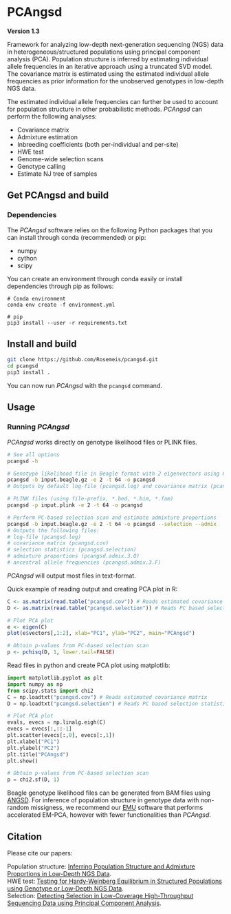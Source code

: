 # PCAngsd

**Version 1.3**

Framework for analyzing low-depth next-generation sequencing (NGS) data in heterogeneous/structured populations using principal component analysis (PCA). Population structure is inferred by estimating individual allele frequencies in an iterative approach using a truncated SVD model. The covariance matrix is estimated using the estimated individual allele frequencies as prior information for the unobserved genotypes in low-depth NGS data.

The estimated individual allele frequencies can further be used to account for population structure in other probabilistic methods. *PCAngsd* can perform the following analyses:

* Covariance matrix
* Admixture estimation
* Inbreeding coefficients (both per-individual and per-site)
* HWE test
* Genome-wide selection scans
* Genotype calling
* Estimate NJ tree of samples


## Get PCAngsd and build
### Dependencies
The *PCAngsd* software relies on the following Python packages that you can install through conda (recommended) or pip:

- numpy
- cython
- scipy

You can create an environment through conda easily or install dependencies through pip as follows:
```
# Conda environment
conda env create -f environment.yml

# pip
pip3 install --user -r requirements.txt
```

## Install and build
```bash
git clone https://github.com/Rosemeis/pcangsd.git
cd pcangsd
pip3 install .
```

You can now run *PCAngsd* with the `pcangsd` command.

## Usage
### Running *PCAngsd*
*PCAngsd* works directly on genotype likelihood files or PLINK files.
```bash
# See all options
pcangsd -h

# Genotype likelihood file in Beagle format with 2 eigenvectors using 64 threads
pcangsd -b input.beagle.gz -e 2 -t 64 -o pcangsd
# Outputs by default log-file (pcangsd.log) and covariance matrix (pcangsd.cov)

# PLINK files (using file-prefix, *.bed, *.bim, *.fam)
pcangsd -p input.plink -e 2 -t 64 -o pcangsd

# Perform PC-based selection scan and estimate admixture proportions
pcangsd -b input.beagle.gz -e 2 -t 64 -o pcangsd --selection --admix
# Outputs the following files:
# log-file (pcangsd.log)
# covariance matrix (pcangsd.cov)
# selection statistics (pcangsd.selection)
# admixture proportions (pcangsd.admix.3.Q)
# ancestral allele frequencies (pcangsd.admix.3.F)
```
*PCAngsd* will output most files in text-format.

Quick example of reading output and creating PCA plot in R:
```R
C <- as.matrix(read.table("pcangsd.cov")) # Reads estimated covariance matrix
D <- as.matrix(read.table("pcangsd.selection")) # Reads PC based selection statistics

# Plot PCA plot
e <- eigen(C)
plot(e$vectors[,1:2], xlab="PC1", ylab="PC2", main="PCAngsd")

# Obtain p-values from PC-based selection scan
p <- pchisq(D, 1, lower.tail=FALSE)
```

Read files in python and create PCA plot using matplotlib:
```python
import matplotlib.pyplot as plt
import numpy as np
from scipy.stats import chi2
C = np.loadtxt("pcangsd.cov") # Reads estimated covariance matrix
D = np.loadtxt("pcangsd.selection") # Reads PC based selection statistics

# Plot PCA plot
evals, evecs = np.linalg.eigh(C)
evecs = evecs[:,::-1]
plt.scatter(evecs[:,0], evecs[:,1])
plt.xlabel("PC1")
plt.ylabel("PC2")
plt.title("PCAngsd")
plt.show()

# Obtain p-values from PC-based selection scan
p = chi2.sf(D, 1)
```

Beagle genotype likelihood files can be generated from BAM files using [ANGSD](https://github.com/ANGSD/angsd). For inference of population structure in genotype data with non-random missigness, we recommend our [EMU](https://github.com/Rosemeis/emu) software that performs accelerated EM-PCA, however with fewer functionalities than *PCAngsd*.


## Citation
Please cite our papers:

Population structure: [Inferring Population Structure and Admixture Proportions in Low-Depth NGS Data](http://www.genetics.org/content/210/2/719).\
HWE test: [Testing for Hardy‐Weinberg Equilibrium in Structured Populations using Genotype or Low‐Depth NGS Data](https://onlinelibrary.wiley.com/doi/abs/10.1111/1755-0998.13019).\
Selection: [Detecting Selection in Low-Coverage High-Throughput Sequencing Data using Principal Component Analysis](https://bmcbioinformatics.biomedcentral.com/articles/10.1186/s12859-021-04375-2).
